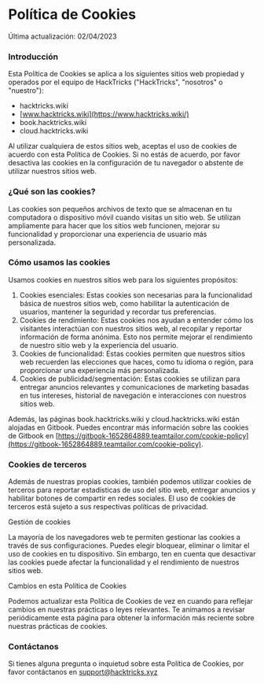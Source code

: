 # Política de Cookies

Última actualización: 02/04/2023

### Introducción

Esta Política de Cookies se aplica a los siguientes sitios web propiedad y operados por el equipo de HackTricks ("HackTricks", "nosotros" o "nuestro"):

* hacktricks.wiki
* [www.hacktricks.wiki](https://www.hacktricks.wiki/)
* book.hacktricks.wiki
* cloud.hacktricks.wiki

Al utilizar cualquiera de estos sitios web, aceptas el uso de cookies de acuerdo con esta Política de Cookies. Si no estás de acuerdo, por favor desactiva las cookies en la configuración de tu navegador o abstente de utilizar nuestros sitios web.

### ¿Qué son las cookies?

Las cookies son pequeños archivos de texto que se almacenan en tu computadora o dispositivo móvil cuando visitas un sitio web. Se utilizan ampliamente para hacer que los sitios web funcionen, mejorar su funcionalidad y proporcionar una experiencia de usuario más personalizada.

### Cómo usamos las cookies

Usamos cookies en nuestros sitios web para los siguientes propósitos:

1. Cookies esenciales: Estas cookies son necesarias para la funcionalidad básica de nuestros sitios web, como habilitar la autenticación de usuarios, mantener la seguridad y recordar tus preferencias.
2. Cookies de rendimiento: Estas cookies nos ayudan a entender cómo los visitantes interactúan con nuestros sitios web, al recopilar y reportar información de forma anónima. Esto nos permite mejorar el rendimiento de nuestro sitio web y la experiencia del usuario.
3. Cookies de funcionalidad: Estas cookies permiten que nuestros sitios web recuerden las elecciones que haces, como tu idioma o región, para proporcionar una experiencia más personalizada.
4. Cookies de publicidad/segmentación: Estas cookies se utilizan para entregar anuncios relevantes y comunicaciones de marketing basadas en tus intereses, historial de navegación e interacciones con nuestros sitios web.

Además, las páginas book.hacktricks.wiki y cloud.hacktricks.wiki están alojadas en Gitbook. Puedes encontrar más información sobre las cookies de Gitbook en [https://gitbook-1652864889.teamtailor.com/cookie-policy](https://gitbook-1652864889.teamtailor.com/cookie-policy).

### Cookies de terceros

Además de nuestras propias cookies, también podemos utilizar cookies de terceros para reportar estadísticas de uso del sitio web, entregar anuncios y habilitar botones de compartir en redes sociales. El uso de cookies de terceros está sujeto a sus respectivas políticas de privacidad.

Gestión de cookies

La mayoría de los navegadores web te permiten gestionar las cookies a través de sus configuraciones. Puedes elegir bloquear, eliminar o limitar el uso de cookies en tu dispositivo. Sin embargo, ten en cuenta que desactivar las cookies puede afectar la funcionalidad y el rendimiento de nuestros sitios web.

Cambios en esta Política de Cookies

Podemos actualizar esta Política de Cookies de vez en cuando para reflejar cambios en nuestras prácticas o leyes relevantes. Te animamos a revisar periódicamente esta página para obtener la información más reciente sobre nuestras prácticas de cookies.

### Contáctanos

Si tienes alguna pregunta o inquietud sobre esta Política de Cookies, por favor contáctanos en [support@hacktricks.xyz](mailto:support@hacktricks.xyz)
